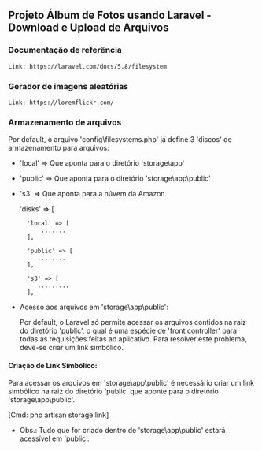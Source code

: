 ## Projeto Álbum de Fotos usando Laravel - Download e Upload de Arquivos 

### Documentação de referência

    Link: https://laravel.com/docs/5.8/filesystem

### Gerador de imagens aleatórias

    Link: https://loremflickr.com/

### Armazenamento de arquivos

Por default, o arquivo 'config\filesystems.php' já define 3 'discos' de armazenamento para arquivos:

- 'local'  =>  Que aponta para o diretório 'storage\app'
- 'public' =>  Que aponta para o diretório 'storage\app\public'
- 's3'     =>  Que aponta para a núvem da Amazon

    'disks' => [

        'local' => [
            .......
        ],

        'public' => [
           ........
        ],

        's3' => [
           .........
        ],

* Acesso aos arquivos em 'storage\app\public': 

  Por default, o Laravel só permite acessar os arquivos contidos na raiz 
  do diretório 'public', o qual é uma espécie de 'front controller' para
  todas as requisições feitas ao aplicativo.
  Para resolver este problema, deve-se criar um link simbólico.

#### Criação de Link Simbólico:
  Para acessar os arquivos em 'storage\app\public' é necessário
  criar um link simbólico na raiz do diretório 'public' que
  aponte para o diretório 'storage\app\public'.

  [Cmd: php artisan storage:link]

  - Obs.: Tudo que for criado dentro de 'storage\app\public' estará 
  acessível em 'public'.





